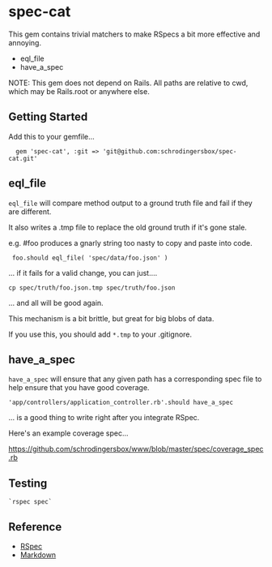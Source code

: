 # spec-cat

This gem contains trivial matchers to make RSpecs a bit more effective and annoying.

 * eql_file
 * have_a_spec

 NOTE: This gem does not depend on Rails.  All paths are relative to cwd, which
 may be Rails.root or anywhere else.

## Getting Started

Add this to your gemfile...

      gem 'spec-cat', :git => 'git@github.com:schrodingersbox/spec-cat.git'

## eql_file

`eql_file` will compare method output to a ground truth file and fail if they
are different.

It also writes a .tmp file to replace the old ground truth if it's gone stale.

e.g.  #foo produces a gnarly string too nasty to copy and paste into code.

     foo.should eql_file( 'spec/data/foo.json' )

... if it fails for a valid change, you can just....

    cp spec/truth/foo.json.tmp spec/truth/foo.json

... and all will be good again.

This mechanism is a bit brittle, but great for big blobs of data.

If you use this, you should add `*.tmp` to your .gitignore.

## have_a_spec

`have_a_spec` will ensure that any given path has a corresponding spec file to
help ensure that you have good coverage.

    'app/controllers/application_controller.rb'.should have_a_spec

... is a good thing to write right after you integrate RSpec.

Here's an example coverage spec...

<https://github.com/schrodingersbox/www/blob/master/spec/coverage_spec.rb>

## Testing

    `rspec spec`

## Reference

 * [RSpec](https://github.com/rspec/rspec-rails)
 * [Markdown](http://daringfireball.net/projects/markdown)




